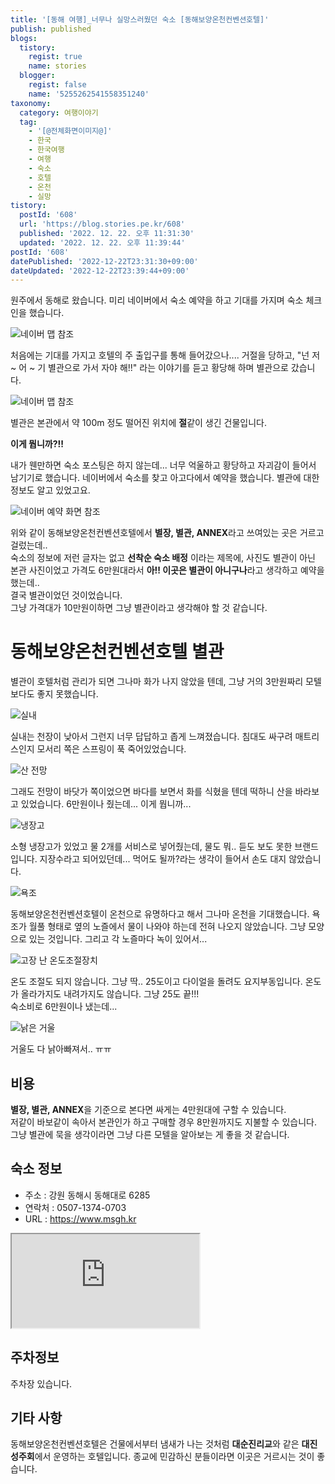 ```yaml
---
title: '[동해 여행]_너무나 실망스러웠던 숙소 [동해보양온천컨벤션호텔]'
publish: published
blogs:
  tistory:
    regist: true
    name: stories
  blogger:
    regist: false
    name: '5255262541558351240'
taxonomy:
  category: 여행이야기
  tag:
    - '[@전체화면이미지@]'
    - 한국
    - 한국여행
    - 여행
    - 숙소
    - 호텔
    - 온천
    - 실망
tistory:
  postId: '608'
  url: 'https://blog.stories.pe.kr/608'
  published: '2022. 12. 22. 오후 11:31:30'
  updated: '2022. 12. 22. 오후 11:39:44'
postId: '608'
datePublished: '2022-12-22T23:31:30+09:00'
dateUpdated: '2022-12-22T23:39:44+09:00'
---
```


원주에서 동해로 왔습니다. 미리 네이버에서 숙소 예약을 하고 기대를 가지며 숙소 체크인을 했습니다.

![네이버 맵 참조](images/2022-12-22-22-43-59.png)

처음에는 기대를 가지고 호텔의 주 출입구를 통해 들어갔으나.... 거절을 당하고, "넌 저 ~ 어 ~ 기 별관으로 가서 자야 해!!" 라는 이야기를 듣고 황당해 하며 별관으로 갔습니다.

![네이버 맵 참조](images/2022-12-22-22-47-18.png)

별관은 본관에서 약 100m 정도 떨어진 위치에 **절**같이 생긴 건물입니다.

**이게 뭡니까?!!**

내가 웬만하면 숙소 포스팅은 하지 않는데... 너무 억울하고 황당하고 자괴감이 들어서 남기기로 했습니다. 네이버에서 숙소를 찾고 아고다에서 예약을 했습니다. 별관에 대한 정보도 알고 있었고요.

![네이버 예약 화면 참조](images/2022-12-22-22-56-48.png)

위와 같이 동해보양온천컨벤션호텔에서 **별장, 별관, ANNEX**라고 쓰여있는 곳은 거르고 걸렀는데..  
숙소의 정보에 저런 글자는 없고 **선착순 숙소 배정** 이라는 제목에, 사진도 별관이 아닌 본관 사진이었고 가격도 6만원대라서 **아!! 이곳은 별관이 아니구나**라고 생각하고 예약을 했는데..  
결국 별관이었던 것이었습니다.  
그냥 가격대가 10만원이하면 그냥 별관이라고 생각해야 할 것 같습니다.

# 동해보양온천컨벤션호텔 별관

별관이 호텔처럼 관리가 되면 그나마 화가 나지 않았을 텐데, 그냥 거의 3만원짜리 모텔보다도 좋지 못했습니다.

![실내](./images/njo2_20221217_091834-01.jpeg)

실내는 천장이 낮아서 그런지 너무 답답하고 좁게 느껴졌습니다. 침대도 싸구려 매트리스인지 모서리 쪽은 스프링이 푹 죽어있었습니다.

![산 전망](./images/njo2_20221217_091856-01.jpeg)

그래도 전망이 바닷가 쪽이었으면 바다를 보면서 화를 식혔을 텐데 떡하니 산을 바라보고 있었습니다. 6만원이나 줬는데... 이게 뭡니까...

![냉장고](./images/njo2_20221217_091920-01.jpeg)

소형 냉장고가 있었고 물 2개를 서비스로 넣어줬는데, 물도 뭐.. 듣도 보도 못한 브랜드입니다. 지장수라고 되어있던데... 먹어도 될까?라는 생각이 들어서 손도 대지 않았습니다.

![욕조](./images/njo2_20221217_091755-01.jpeg)

동해보양온천컨벤션호텔이 온천으로 유명하다고 해서 그나마 온천을 기대했습니다. 욕조가 월풀 형태로 옆의 노즐에서 물이 나와야 하는데 전혀 나오지 않았습니다. 그냥 모양으로 있는 것입니다. 그리고 각 노즐마다 녹이 있어서...

![고장 난 온도조절장치](./images/njo2_20221217_091936-01.jpeg)

온도 조절도 되지 않습니다. 그냥 딱.. 25도이고 다이얼을 돌려도 요지부동입니다. 온도가 올라가지도 내려가지도 않습니다. 그냥 25도 끝!!!  
숙소비로 6만원이나 냈는데...

![낡은 거울](./images/njo2_20221217_092029-01.jpeg)

거울도 다 낡아빠져서.. ㅠㅠ

## 비용

**별장, 별관, ANNEX**을 기준으로 본다면 싸게는 4만원대에 구할 수 있습니다.  
저같이 바보같이 속아서 본관인가 하고 구매할 경우 8만원까지도 지불할 수 있습니다.  
그냥 별관에 묵을 생각이라면 그냥 다른 모텔을 알아보는 게 좋을 것 같습니다.

## 숙소 정보

- 주소 : 강원 동해시 동해대로 6285
- 연락처 : 0507-1374-0703
- URL : https://www.msgh.kr

<div class='embed-responsive embed-responsive-16by9'>
<iframe src='https://www.google.com/maps/embed?pb=!1m18!1m12!1m3!1d3161.407963623654!2d129.08462281557334!3d37.59255653039462!2m3!1f0!2f0!3f0!3m2!1i1024!2i768!4f13.1!3m3!1m2!1s0x3561c6a35125172f%3A0x6238cd78219c2c5f!2z64-Z7ZW067O07JaR7Jio7LKc7Luo67Kk7IWY7Zi47YWU!5e0!3m2!1sko!2skr!4v1671718866896!5m2!1sko!2skr' class='embed-responsive-item' allowfullscreen></iframe>
</div>

## 주차정보

주차장 있습니다.

## 기타 사항

동해보양온천컨벤션호텔은 건물에서부터 냄새가 나는 것처럼 **대순진리교**와 같은 **대진성주회**에서 운영하는 호텔입니다. 종교에 민감하신 분들이라면 이곳은 거르시는 것이 좋습니다.
